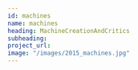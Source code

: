 ```yaml
---
id: machines
name: machines
heading: MachineCreationAndCritics
subheading: 
project_url:
image: "/images/2015_machines.jpg"
---
```

